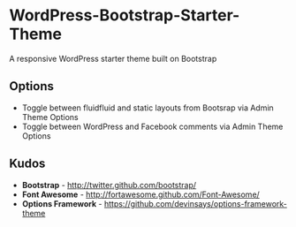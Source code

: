 WordPress-Bootstrap-Starter-Theme
=================================

A responsive WordPress starter theme built on Bootstrap

Options
-------
+ Toggle between fluidfluid and static layouts from Bootsrap via Admin Theme Options
+ Toggle between WordPress and Facebook comments via Admin Theme Options

Kudos
-----
+ **Bootstrap** - http://twitter.github.com/bootstrap/
+ **Font Awesome** - http://fortawesome.github.com/Font-Awesome/
+ **Options Framework** - https://github.com/devinsays/options-framework-theme